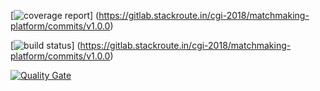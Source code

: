 [![coverage report](https://gitlab.stackroute.in/cgi-2018/matchmaking-platform/badges/v1.0.0/coverage.svg?job=test)]
(https://gitlab.stackroute.in/cgi-2018/matchmaking-platform/commits/v1.0.0)

[![build status](https://gitlab.stackroute.in/cgi-2018/matchmaking-platform/badges/v1.0.0/build.svg)]
(https://gitlab.stackroute.in/cgi-2018/matchmaking-platform/commits/v1.0.0)

[![Quality Gate](http://jenkins-immersive.stackroute.in:9000/api/project_badges/measure?project=com.stackroute%3Amatchmaking-platform&metric=alert_status)](http://jenkins-immersive.stackroute.in:9000//dashboard/index/com.stackroute:matchmaking-platform)
